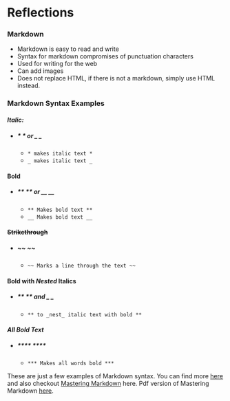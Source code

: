# Reflections

### Markdown
- Markdown is easy to read and write
- Syntax for markdown compromises of punctuation characters
- Used for writing for the web
- Can add images
- Does not replace HTML, if there is not a markdown, simply use HTML instead.

### Markdown Syntax Examples

#### ***Italic:*** 
- ##### * * or _ _       
    -  ```* makes italic text * ```
    -  ``` _ makes italic text _ ```

#### **Bold**
- ##### ** ** or __ __
    - ``` ** Makes bold text ** ```
    - ``` __ Makes bold text __ ```

#### ~~Strikethrough~~
- ##### ~~ ~~
    - ``` ~~ Marks a line through the text ~~ ```
   
#### **Bold with _Nested_ Italics**
- ##### ** ** and _ _
    - ``` ** to _nest_ italic text with bold ** ```

#### ***All Bold Text***
- ##### **** ****
    - ``` *** Makes all words bold *** ```

These are just a few examples of Markdown syntax. You can find more [here](https://docs.github.com/en/github/writing-on-github/getting-started-with-writing-and-formatting-on-github/basic-writing-and-formatting-syntax#links) and also checkout [Mastering Markdown](https://guides.github.com/features/mastering-markdown/) here. Pdf version of Mastering Markdown [here](https://guides.github.com/pdfs/markdown-cheatsheet-online.pdf). 

